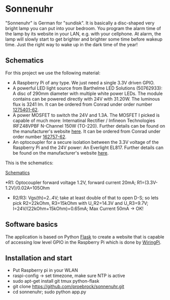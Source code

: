 # Sonnenuhr

"Sonnenuhr" is German for "sundisk". It is basically a disc-shaped very bright lamp you can put into your bedroom. You program the alarm time of the lamp by its website in your LAN, e.g. with your cellphone. At alarm, the lamp will slowly start to get brighter and brighter some time before wakeup time. Just the right way to wake up in the dark time of the year!

## Schematics

For this project we use the following material:

* A Raspberry Pi of any type. We just need a single 3.3V driven GPIO.
* A powerful LED light source from Barthelme LED Solutions (50762933): A disc of 290mm diameter with multiple white power LEDs. The module contains can be powered directly with 24V with 31.20W. The luminous flux is 3241 lm. It can be ordered from Conrad under order number [1275401-62](https://www.conrad.ch/de/led-baustein-weiss-3120-w-3241-lm-120-24-v-barthelme-50762933-1275401.html).
* A power MOSFET to switch the 24V and 1.3A. The MOSFET I picked is capable of much more: Internatinal Rectifier / Infineon Technologies IRFZ48VPBF N-Channel 150W (TO-220). Further details can be found on the manufacturer's website [here](https://www.infineon.com/dgdl/irfz48vpbf.pdf?fileId=5546d462533600a40153563ec0b92233). It can be ordered from Conrad under order number [162757-62](https://www.conrad.ch/de/mosfet-infineon-technologies-irfz48vpbf-1-n-kanal-150-w-to-220-162757.html).
* An optocoupler for a secure isolation between the 3.3V voltage of the Raspberry Pi and the 24V power: An Everlight EL817. Further details can be found on the manufacturer's website [here](https://everlighteurope.com/index.php?controller=attachment&id_attachment=1158).

This is the schematics:

[Schematics](schematics.png)

*R1: Optocoupler forward voltage 1.2V, forward current 20mA; R1=(3.3V-1.2V)/0.02A=105Ohm
* R2/R3: Vgs(th)=2..4V; take at least double of that to open D-S; so lets pick R2=22kOhm, R3=15kOhm with U_R2=14.3V and U_R3=9.7V; I=24V/(22kOhm+15kOhm)=0.65mA; Max Current 50mA -> OK!

## Software basics

The application is based on Python [Flask](http://flask.pocoo.org/) to create a website that is capable of accessing low level GPIO in the Raspberry Pi which is done by [WiringPi](http://wiringpi.com/).

## Installation and start

* Put Raspberry pi in your WLAN
* raspi-config -> set timezone, make sure NTP is active
* sudo apt-get install git tmux python-flask
* git clone https://github.com/proebrock/sonnenuhr.git
* cd sonnenuhr; sudo python app.py
